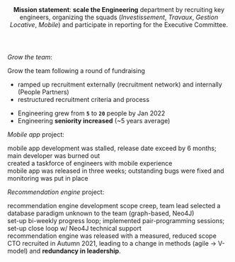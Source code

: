 <header><b>Mission statement</b>: <strong>scale the Engineering</strong> department by recruiting key engineers, organizing the squads (<i>Investissement</i>, <i>Travaux</i>, <i>Gestion Locative</i>, <i>Mobile</i>) and participate in reporting for the Executive Committee.</header>

_Grow the team_:

<article>
<section>Grow the team following a round of fundraising</section>
<section>

  - ramped up recruitment externally (recruitment network) and internally (People Partners)
  - restructured recruitment criteria and process

</section>
<section>

  - Engineering grew from **`5`** to **`20`** people by Jan 2022
  - Engineering **seniority increased** (~5 years average)

</section>
</article>

_Mobile app_ project:

<article>
<section>mobile app development was stalled, release date exceed by 6 months; main developer was burned out</section>
<section>created a taskforce of engineers with mobile experience</section>
<section>mobile app was released in three weeks; outstanding bugs were fixed and monitoring was put in place</section>
</article>

_Recommendation engine_ project:

<article>
<section>recommendation engine development scope creep, team lead selected a database paradigm unknown to the team (graph-based, Neo4J)</section>
<section>set-up bi-weekly progress loop; implemented pair-programming sessions; set-up close loop w/ Neo4J technical support</section>
<section>recommendation engine was released with a measured, reduced scope</section>
</article>

<footer>CTO recruited in Autumn 2021, leading to a change in methods (agile → V-model) and <strong>redundancy in leadership</strong>.</footer>
